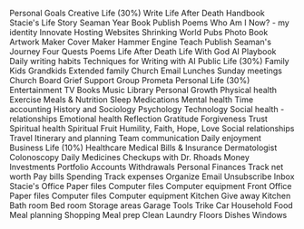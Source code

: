 Personal Goals
    Creative Life (30%)
        Write
            Life After Death Handbook
            Stacie's Life Story
            Seaman Year Book
            Publish Poems
            Who Am I Now? - my identity
        Innovate
            Hosting Websites
            Shrinking World Pubs
            Photo Book
            Artwork Maker
            Cover Maker
            Hammer Engine
        Teach
            Publish
                Seaman's Journey
                Four Quests
                Poems
                Life After Death
                Life With God
            AI Playbook
            Daily writing habits
            Techniques for Writing with AI 
    Public Life (30%)
        Family
            Kids
            Grandkids
            Extended family
        Church
            Email
            Lunches
            Sunday meetings
            Church Board
            Grief Support Group
        Prometa
    Personal Life (30%)
        Entertainment
            TV
            Books
            Music
            Library
        Personal Growth
            Physical health
                Exercise
                Meals & Nutrition
                Sleep
                Medications
            Mental health
                Time accounting
                History and Sociology
                Psychology
                Technology
                Social health - relationships
            Emotional health
                Reflection
                Gratitude
                Forgiveness
                Trust
            Spiritual health
                Spiritual Fruit
                Humility, Faith, Hope, Love
                Social relationships
        Travel
            Itinerary and planning
            Team communication
        Daily enjoyment
    Business Life (10%)
        Healthcare
            Medical Bills & Insurance
            Dermatologist
            Colonoscopy
            Daily Medicines
            Checkups with Dr. Rhoads
        Money
            Investments
                Portfolio
                Accounts
                Withdrawals
            Personal Finances
                Track net worth
                Pay bills
                Spending
                Track expenses
        Organize
            Email
                Unsubscribe
                Inbox
            Stacie's Office
                Paper files
                Computer files
                Computer equipment
            Front Office
                Paper files
                Computer files
                Computer equipment
            Kitchen
            Give away
                Kitchen
                Bath room
                Bed room
            Storage areas
            Garage
                Tools
                Trike
                Car
        Household
            Food
                Meal planning
                Shopping
                Meal prep
            Clean
                Laundry
                Floors
                Dishes
                Windows